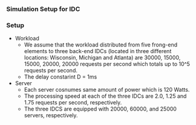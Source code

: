 ### Simulation Setup for IDC

### Setup
- Workload
  - We assume that the workload distributed from five frong-end elements to three back-end IDCs (located in three different locations: Wisconsin, Michigan and Atlanta) are 30000, 15000, 15000, 20000, 20000 requests per second which totals up to 10^5 requests per second. 
  - The delay constarint D = 1ms
- Server
  - Each server cosnumes same amount of power which is 120 Watts.
  - The processing speed at each of the three IDCs are 2.0, 1.25 and 1.75 requests per second, respectively.
  - The three IDCS are equipped with 20000, 60000, and 25000 servers, respectively.
